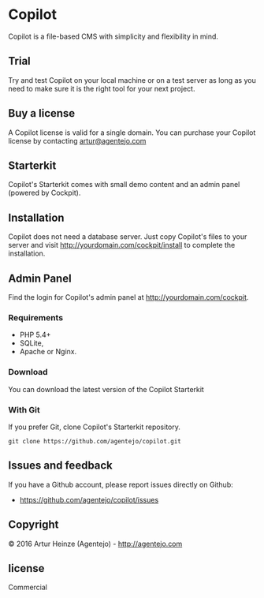 # Copilot

Copilot is a file-based CMS with simplicity and flexibility in mind.

## Trial

Try and test Copilot on your local machine or on a test
server as long as you need to make sure it is the right
tool for your next project.

## Buy a license

A Copilot license is valid for a single domain.
You can purchase your Copilot license by contacting artur@agentejo.com

## Starterkit

Copilot's Starterkit comes with small demo content and an
admin panel (powered by Cockpit).

## Installation

Copilot does not need a database server. Just copy Copilot's files to your server
and visit http://yourdomain.com/cockpit/install to complete the installation.


## Admin Panel

Find the login for Copilot's admin panel at
http://yourdomain.com/cockpit.


### Requirements

- PHP 5.4+
- SQLite,
- Apache or Nginx.

### Download

You can download the latest version of the Copilot Starterkit

### With Git

If you prefer Git, clone Copilot's Starterkit repository.

    git clone https://github.com/agentejo/copilot.git

## Issues and feedback

If you have a Github account, please report issues
directly on Github:

- https://github.com/agentejo/copilot/issues


## Copyright

© 2016 Artur Heinze (Agentejo) - <http://agentejo.com>

## license

Commercial
